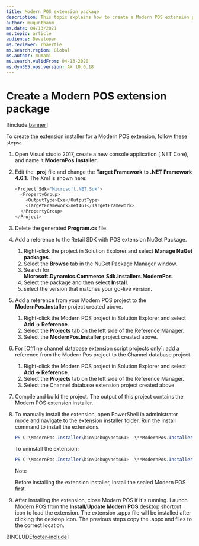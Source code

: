 ```yaml
---
title: Modern POS extension package 
description: This topic explains how to create a Modern POS extension package.
author: mugunthanm
ms.date: 04/13/2021
ms.topic: article
audience: Developer
ms.reviewer: rhaertle
ms.search.region: Global
ms.author: mumani
ms.search.validFrom: 04-13-2020
ms.dyn365.ops.version: AX 10.0.18
---
```


# Create a Modern POS extension package

[!include [banner](../includes/banner.md)]

To create the extension installer for a Modern POS extension, follow these steps:

1. Open Visual studio 2017, create a new console application (.NET Core), and name it **ModernPos.Installer**.

2. Edit the **.proj** file and change the **Target Framework** to **.NET Framework 4.6.1**. The Xml is shown here:

    ```Javascript
    <Project Sdk="Microsoft.NET.Sdk">
      <PropertyGroup>
        <OutputType>Exe</OutputType>
        <TargetFramework>net461</TargetFramework>
      </PropertyGroup>
    </Project>
    ```

3. Delete the generated **Program.cs** file.

4. Add a reference to the Retail SDK with POS extension NuGet Package.

    1. Right-click the project in Solution Explorer and select **Manage NuGet packages**.
    2. Select the **Browse** tab in the NuGet Package Manager window.
    3. Search for **Microsoft.Dynamics.Commerce.Sdk.Installers.ModernPos**.
    4. Select the package and then select **Install**.
    5. select the version that matches your go-live version.

5. Add a reference from your Modern POS project to the **ModernPos.Installer** project created above.

    1. Right-click the Modern POS project in Solution Explorer and select **Add -&gt; Reference**.
    2. Select the **Projects** tab on the left side of the Reference Manager.
    3. Select the **ModernPos.Installer** project created above.

6. For \[Offline channel database extension script projects only\]: add a reference from the Modern Pos project to the Channel database project.

    1. Right-click the Modern POS project in Solution Explorer and select **Add -&gt; Reference**.
    2. Select the **Projects** tab on the left side of the Reference Manager.
    3. Select the Channel database extension project created above.

7. Compile and build the project. The output of this project contains the Modern POS extension installer.

8. To manually install the extension, open PowerShell in administrator mode and navigate to the extension installer folder. Run the install command to install the extensions.

    ```powershell
    PS C:\ModernPos.Installer\bin\Debug\net461> .\**ModernPos.Installer.exe install**
    ```

    To uninstall the extension:

    ```powershell
    PS C:\ModernPos.Installer\bin\Debug\net461> .\**ModernPos.Installer.exe** uninstall
    ```

    > [!NOTE]
    > Before installing the extension installer, install the sealed Modern POS first.

9. After installing the extension, close Modern POS if it's running. Launch Modern POS from the **Install/Update Modern POS** desktop shortcut icon to load the extension. The extension .appx file will be installed after clicking the desktop icon. The previous steps copy the .appx and files to the correct location.

[!INCLUDE[footer-include](../includes/footer-banner.md)]
